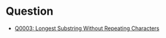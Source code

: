 # Question
- [Q0003: Longest Substring Without Repeating Characters](https://jswildcards.github.io/leetcode/Q0003)

